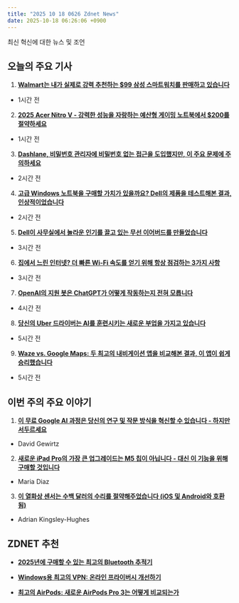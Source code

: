 ```yaml
---
title: "2025 10 18 0626 Zdnet News"
date: 2025-10-18 06:26:06 +0900
---
```


최신 혁신에 대한 뉴스 및 조언  
## 오늘의 주요 기사  

1. **[Walmart는 내가 실제로 강력 추천하는 $99 삼성 스마트워치를 판매하고 있습니다](https://www.zdnet.com/article/walmart-is-selling-a-99-samsung-smartwatch-that-i-actually-highly-recommend-it/)**  
* 1시간 전  

2. **[2025 Acer Nitro V - 강력한 성능을 자랑하는 예산형 게이밍 노트북에서 $200를 절약하세요](https://www.zdnet.com/article/save-200-on-the-2025-acer-nitro-v-a-budget-gaming-laptop-that-boasts-serious-power/)**  
* 1시간 전  

3. **[Dashlane, 비밀번호 관리자에 비밀번호 없는 접근을 도입했지만, 이 주요 문제에 주의하세요](https://www.zdnet.com/article/dashlane-debuts-passwordless-access-to-its-password-manager-but-beware-this-major-hitch/)**  
* 2시간 전  

4. **[고급 Windows 노트북을 구매할 가치가 있을까요? Dell의 제품을 테스트해본 결과, 인상적이었습니다](https://www.zdnet.com/article/are-high-end-windows-laptops-worth-buying-i-tested-one-from-dell-and-it-made-a-statement/)**  
* 2시간 전  

5. **[Dell이 사무실에서 놀라운 인기를 끌고 있는 무선 이어버드를 만들었습니다](https://www.zdnet.com/article/dell-made-a-pair-of-wireless-earbuds-thats-become-a-surprise-hit-in-the-office/)**  
* 3시간 전  

6. **[집에서 느린 인터넷? 더 빠른 Wi-Fi 속도를 얻기 위해 항상 점검하는 3가지 사항](https://www.zdnet.com/home-and-office/networking/slow-internet-at-home-3-things-i-always-inspect-first-to-get-faster-wi-fi-speeds/)**  
* 3시간 전  

7. **[OpenAI의 지원 봇은 ChatGPT가 어떻게 작동하는지 전혀 모릅니다](https://www.zdnet.com/article/openais-own-support-bot-has-no-idea-how-chatgpt-works/)**  
* 4시간 전  

8. **[당신의 Uber 드라이버는 AI를 훈련시키는 새로운 부업을 가지고 있습니다](https://www.zdnet.com/article/your-uber-driver-has-a-new-side-hustle-training-ai-for-cash/)**  
* 5시간 전  

9. **[Waze vs. Google Maps: 두 최고의 내비게이션 앱을 비교해본 결과, 이 앱이 쉽게 승리했습니다](https://www.zdnet.com/article/waze-vs-google-maps-i-compared-two-of-the-best-navigation-apps-and-this-one-wins-easily/)**  
* 5시간 전  

## 이번 주의 주요 이야기  

1. **[이 무료 Google AI 과정은 당신의 연구 및 작문 방식을 혁신할 수 있습니다 - 하지만 서두르세요](https://www.zdnet.com/article/this-free-google-ai-course-could-transform-how-you-research-and-write-but-act-fast/)**  
* David Gewirtz  

2. **[새로운 iPad Pro의 가장 큰 업그레이드는 M5 칩이 아닙니다 - 대신 이 기능을 위해 구매할 것입니다](https://www.zdnet.com/article/the-new-ipad-pros-biggest-upgrade-isnt-the-m5-chip-id-buy-it-for-this-feature-instead/)**  
* Maria Diaz  

3. **[이 열화상 센서는 수백 달러의 수리를 절약해주었습니다 (iOS 및 Android와 호환됨)](https://www.zdnet.com/article/this-thermal-imaging-sensor-has-saved-me-hundreds-in-repairs-plus-it-works-with-ios-and-android/)**  
* Adrian Kingsley-Hughes  

## ZDNET 추천  
- **[2025년에 구매할 수 있는 최고의 Bluetooth 추적기](https://www.zdnet.com/article/best-bluetooth-tracker/)**  

- **[Windows용 최고의 VPN: 온라인 프라이버시 개선하기](https://www.zdnet.com/article/best-vpn-for-windows-pc/)**  
- **[최고의 AirPods: 새로운 AirPods Pro 3는 어떻게 비교되는가](https://www.zdnet.com/article/best-airpods/)**